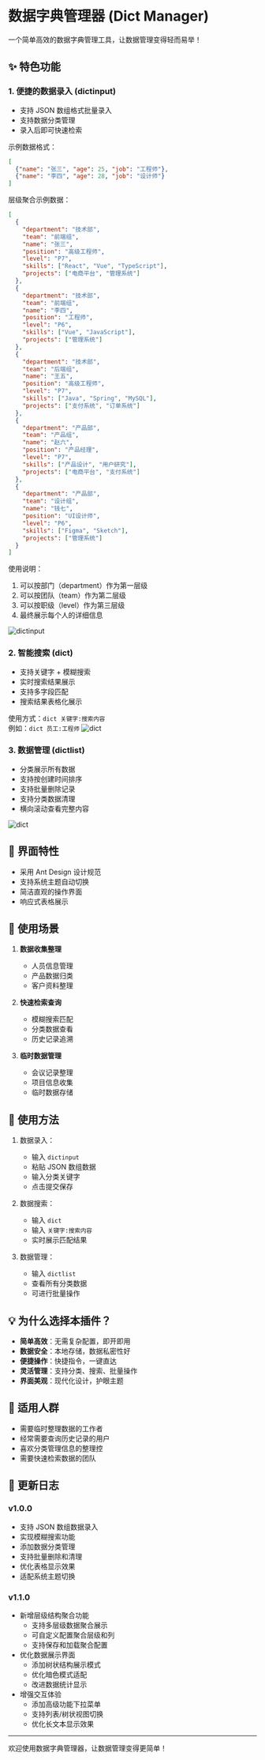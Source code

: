 # 数据字典管理器 (Dict Manager)

一个简单高效的数据字典管理工具，让数据管理变得轻而易举！

## ✨ 特色功能

### 1. 便捷的数据录入 (dictinput)
- 支持 JSON 数组格式批量录入
- 支持数据分类管理
- 录入后即可快速检索

示例数据格式：
```json
[
  {"name": "张三", "age": 25, "job": "工程师"},
  {"name": "李四", "age": 28, "job": "设计师"}
]
```

层级聚合示例数据：
```json
[
  {
    "department": "技术部",
    "team": "前端组",
    "name": "张三",
    "position": "高级工程师",
    "level": "P7",
    "skills": ["React", "Vue", "TypeScript"],
    "projects": ["电商平台", "管理系统"]
  },
  {
    "department": "技术部",
    "team": "前端组",
    "name": "李四",
    "position": "工程师",
    "level": "P6",
    "skills": ["Vue", "JavaScript"],
    "projects": ["管理系统"]
  },
  {
    "department": "技术部",
    "team": "后端组",
    "name": "王五",
    "position": "高级工程师",
    "level": "P7",
    "skills": ["Java", "Spring", "MySQL"],
    "projects": ["支付系统", "订单系统"]
  },
  {
    "department": "产品部",
    "team": "产品组",
    "name": "赵六",
    "position": "产品经理",
    "level": "P7",
    "skills": ["产品设计", "用户研究"],
    "projects": ["电商平台", "支付系统"]
  },
  {
    "department": "产品部",
    "team": "设计组",
    "name": "钱七",
    "position": "UI设计师",
    "level": "P6",
    "skills": ["Figma", "Sketch"],
    "projects": ["管理系统"]
  }
]
```

使用说明：
1. 可以按部门（department）作为第一层级
2. 可以按团队（team）作为第二层级
3. 可以按职级（level）作为第三层级
4. 最终展示每个人的详细信息

![dictinput](/docs/dictinput.png)

### 2. 智能搜索 (dict)
- 支持关键字 + 模糊搜索
- 实时搜索结果展示
- 支持多字段匹配
- 搜索结果表格化展示

使用方式：`dict 关键字:搜索内容`  
例如：`dict 员工:工程师`
![dict](/docs/dict.png)
### 3. 数据管理 (dictlist)
- 分类展示所有数据
- 支持按创建时间排序
- 支持批量删除记录
- 支持分类数据清理
- 横向滚动查看完整内容
  
![dict](/docs/dictlist.png)

## 🌈 界面特性

- 采用 Ant Design 设计规范
- 支持系统主题自动切换
- 简洁直观的操作界面
- 响应式表格展示

## 🔨 使用场景

1. **数据收集整理**
   - 人员信息管理
   - 产品数据归类
   - 客户资料整理

2. **快速检索查询**
   - 模糊搜索匹配
   - 分类数据查看
   - 历史记录追溯

3. **临时数据管理**
   - 会议记录整理
   - 项目信息收集
   - 临时数据存储

## 🚀 使用方法

1. 数据录入：
   - 输入 `dictinput`
   - 粘贴 JSON 数组数据
   - 输入分类关键字
   - 点击提交保存

2. 数据搜索：
   - 输入 `dict`
   - 输入 `关键字:搜索内容`
   - 实时展示匹配结果

3. 数据管理：
   - 输入 `dictlist`
   - 查看所有分类数据
   - 可进行批量操作

## 💡 为什么选择本插件？

- **简单高效**：无需复杂配置，即开即用
- **数据安全**：本地存储，数据私密性好
- **便捷操作**：快捷指令，一键直达
- **灵活管理**：支持分类、搜索、批量操作
- **界面美观**：现代化设计，护眼主题

## 🎯 适用人群

- 需要临时整理数据的工作者
- 经常需要查询历史记录的用户
- 喜欢分类管理信息的整理控
- 需要快速检索数据的团队

## 📝 更新日志

### v1.0.0
- 支持 JSON 数组数据录入
- 实现模糊搜索功能
- 添加数据分类管理
- 支持批量删除和清理
- 优化表格显示效果
- 适配系统主题切换

### v1.1.0
- 新增层级结构聚合功能
  - 支持多层级数据聚合展示
  - 可自定义配置聚合层级和列
  - 支持保存和加载聚合配置
- 优化数据展示界面
  - 添加树状结构展示模式
  - 优化暗色模式适配
  - 改进数据统计显示
- 增强交互体验
  - 添加高级功能下拉菜单
  - 支持列表/树状视图切换
  - 优化长文本显示效果

---

欢迎使用数据字典管理器，让数据管理变得更简单！ 
